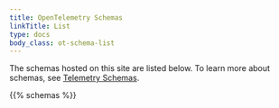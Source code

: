```yaml
---
title: OpenTelemetry Schemas
linkTitle: List
type: docs
body_class: ot-schema-list
---
```


The schemas hosted on this site are listed below. To learn more about schemas,
see [Telemetry Schemas][].

{{% schemas %}}

[Telemetry Schemas]: /docs/specs/otel/schemas/#opentelemetry-schema
